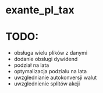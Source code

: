 # exante_pl_tax

# TODO:
- obsługa wielu plików z danymi
- dodanie obslugi dywidend
- podział na lata
- optymalizacja podzialu na lata
- uwzglednianie autokonversji walut
- uwzglednienie splitów akcji